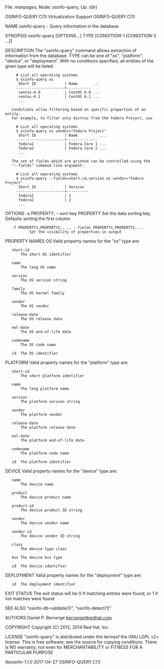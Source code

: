 File: *manpages*,  Node: osinfo-query,  Up: (dir)

OSINFO-QUERY.C(1)           Virtualization Support           OSINFO-QUERY.C(1)



NAME
       osinfo-query - Query information in the database

SYNOPSIS
       osinfo-query [OPTIONS...] TYPE [CONDITION-1 [CONDITION-2 ...]]

DESCRIPTION
       The "osinfo-query" command allows extraction of information from the
       database. TYPE can be one of "os", "platform", "device", or
       "deployment". With no conditions specified, all entities of the given
       type will be listed.

         # List all operating systems
         $ osinfo-query os
          Short ID             | Name       ...
         ----------------------+-----------
          centos-6.0           | CentOS 6.0 ...
          centos-6.1           | CentOS 6.1 ...
          ...

       Conditions allow filtering based on specific properties of an entity.
       For example, to filter only distros from the Fedora Project, use

         # List all operating systems
         $ osinfo-query os vendor="Fedora Project"
          Short ID             | Name          ...
         ----------------------+--------------
          fedora1              | Fedora Core 1 ...
          fedora2              | Fedora Core 2 ...
          ...

       The set of fields which are printed can be controlled using the
       "--fields" command line argument:

         # List all operating systems
         $ osinfo-query --fields=short-id,version os vendor="Fedora Project"
          Short ID             | Version
         ----------------------+----------
          fedora1              | 1
          fedora2              | 2
          ...

OPTIONS
       -s PROPERTY, --sort-key PROPERTY
               Set the data sorting key. Defaults sorting the first column

       -f PROPERTY1,PROPERTY2,..., --fields PROPERTY1,PROPERTY2,...
               Set the visibility of properties in output

PROPERTY NAMES
   OS
       Valid property names for the "os" type are:

       short-id
           The short OS identifier

       name
           The long OS name

       version
           The OS version string

       family
           The OS kernel family

       vendor
           The OS vendor

       release-date
           The OS release date

       eol-date
           The OS end-of-life date

       codename
           The OS code name

       id  The OS identifier

   PLATFORM
       Valid property names for the "platform" type are:

       short-id
           The short platform identifier

       name
           The long platform name

       version
           The platform version string

       vendor
           The platform vendor

       release-date
           The platform release date

       eol-date
           The platform end-of-life date

       codename
           The platform code name

       id  The platform identifier

   DEVICE
       Valid property names for the "device" type are:

       name
           The device name

       product
           The device product name

       product-id
           The device product ID string

       vendor
           The device vendor name

       vendor-id
           The device vendor ID string

       class
           The device type class

       bus The device bus type

       id  The device identifier

   DEPLOYMENT
       Valid property names for the "deployment" type are:

       id  The deployment identifier

EXIT STATUS
       The exit status will be 0 if matching entries were found, or 1 if not
       matches were found

SEE ALSO
       "osinfo-db-validate(1)", "osinfo-detect(1)"

AUTHORS
       Daniel P. Berrange <berrange@redhat.com>

COPYRIGHT
       Copyright (C) 2012, 2014 Red Hat, Inc.

LICENSE
       "osinfo-query" is distributed under the termsof the GNU LGPL v2+
       license. This is free software; see the source for copying conditions.
       There is NO warranty; not even for MERCHANTABILITY or FITNESS FOR A
       PARTICULAR PURPOSE



libosinfo-1.1.0                   2017-04-27                 OSINFO-QUERY.C(1)
